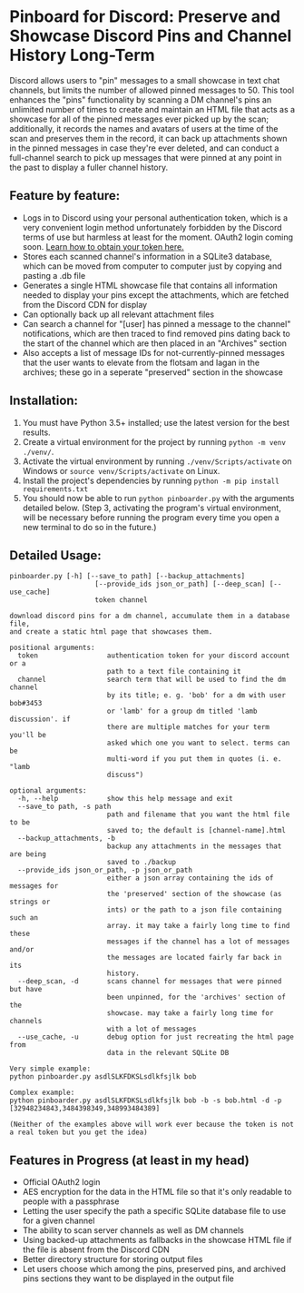 # Pinboard for Discord: Preserve and Showcase Discord Pins and Channel History Long-Term

Discord allows users to "pin" messages to a small showcase in text chat channels, but limits the number of allowed pinned messages to 50. This tool enhances the "pins" functionality by scanning a DM channel's pins an unlimited number of times to create and maintain an HTML file that acts as a showcase for all of the pinned messages ever picked up by the scan; additionally, it records the names and avatars of users at the time of the scan and preserves them in the record, it can back up attachments shown in the pinned messages in case they're ever deleted, and can conduct a full-channel search to pick up messages that were pinned at any point in the past to display a fuller channel history.

## Feature by feature:
 - Logs in to Discord using your personal authentication token, which is a very convenient login method unfortunately forbidden by the Discord terms of use but harmless at least for the moment. OAuth2 login coming soon. [Learn how to obtain your token here.](https://discordhelp.net/discord-token)
  - Stores each scanned channel's information in a SQLite3 database, which can be moved from computer to computer just by copying and pasting a .db file
  - Generates a single HTML showcase file that contains all information needed to display your pins except the attachments, which are fetched from the Discord CDN for display
  - Can optionally back up all relevant attachment files
  - Can search a channel for "[user] has pinned a message to the channel" notifications, which are then traced to find removed pins dating back to the start of the channel which are then placed in an "Archives" section
  - Also accepts a list of message IDs for not-currently-pinned messages that the user wants to elevate from the flotsam and lagan in the archives; these go in a seperate "preserved" section in the showcase

## Installation:
1. You must have Python 3.5+ installed; use the latest version for the best results.
2. Create a virtual environment for the project by running `python -m venv ./venv/`.
3. Activate the virtual environment by running `./venv/Scripts/activate` on Windows or `source venv/Scripts/activate` on Linux.
4. Install the project's dependencies by running `python -m pip install requirements.txt`
5. You should now be able to run `python pinboarder.py` with the arguments detailed below. (Step 3, activating the program's virtual environment, will be necessary before running the program every time you open a new terminal to do so in the future.)

## Detailed Usage:
```
pinboarder.py [-h] [--save_to path] [--backup_attachments]
                     [--provide_ids json_or_path] [--deep_scan] [--use_cache]
                     token channel

download discord pins for a dm channel, accumulate them in a database file,
and create a static html page that showcases them.

positional arguments:
  token                 authentication token for your discord account or a
                        path to a text file containing it
  channel               search term that will be used to find the dm channel
                        by its title; e. g. 'bob' for a dm with user bob#3453
                        or 'lamb' for a group dm titled 'lamb discussion'. if
                        there are multiple matches for your term you'll be
                        asked which one you want to select. terms can be
                        multi-word if you put them in quotes (i. e. "lamb
                        discuss")

optional arguments:
  -h, --help            show this help message and exit
  --save_to path, -s path
                        path and filename that you want the html file to be
                        saved to; the default is [channel-name].html
  --backup_attachments, -b
                        backup any attachments in the messages that are being
                        saved to ./backup
  --provide_ids json_or_path, -p json_or_path
                        either a json array containing the ids of messages for
                        the 'preserved' section of the showcase (as strings or
                        ints) or the path to a json file containing such an
                        array. it may take a fairly long time to find these
                        messages if the channel has a lot of messages and/or
                        the messages are located fairly far back in its
                        history.
  --deep_scan, -d       scans channel for messages that were pinned but have
                        been unpinned, for the 'archives' section of the
                        showcase. may take a fairly long time for channels
                        with a lot of messages
  --use_cache, -u       debug option for just recreating the html page from
                        data in the relevant SQLite DB

Very simple example:
python pinboarder.py asdlSLKFDKSLsdlkfsjlk bob

Complex example:
python pinboarder.py asdlSLKFDKSLsdlkfsjlk bob -b -s bob.html -d -p [32948234843,3484398349,348993484389]

(Neither of the examples above will work ever because the token is not a real token but you get the idea)

```

## Features in Progress (at least in my head)
 - Official OAuth2 login
 - AES encryption for the data in the HTML file so that it's only readable to people with a passphrase
 - Letting the user specify the path a specific SQLite database file to use for a given channel
 - The ability to scan server channels as well as DM channels
 - Using backed-up attachments as fallbacks in the showcase HTML file if the file is absent from the Discord CDN
 - Better directory structure for storing output files
 - Let users choose which among the pins, preserved pins, and archived pins sections they want to be displayed in the output file
